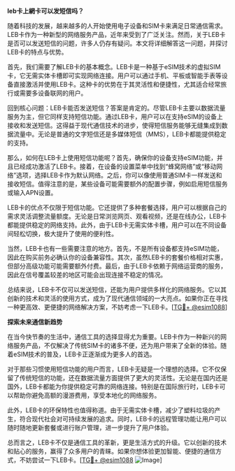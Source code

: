**leb卡上網卡可以发短信吗？**

随着科技的发展，越来越多的人开始使用电子设备和SIM卡来满足日常通信需求。LEB卡作为一种新型的网络服务产品，近年来受到了广泛关注。然而，关于LEB卡是否可以发送短信的问题，许多人仍存有疑问。本文将详细解答这一问题，并探讨LEB卡的特点与优势。

首先，我们需要了解LEB卡的基本概念。LEB卡是一种基于eSIM技术的虚拟SIM卡，它无需实体卡槽即可实现网络连接。用户可以通过手机、平板或智能手表等设备直接激活并使用LEB卡。这种卡的优势在于其灵活性和便捷性，尤其适合经常旅行或需要多设备联网的用户。

回到核心问题：LEB卡能否发送短信？答案是肯定的。尽管LEB卡主要以数据流量服务为主，但它同样支持短信功能。通过LEB卡，用户可以在支持eSIM的设备上接收和发送短信。这得益于现代通信技术的进步，使得短信服务能够无缝集成到数据流量中。无论是普通的文字短信还是多媒体短信（MMS），LEB卡都能提供稳定的支持。

那么，如何在LEB卡上使用短信功能呢？首先，确保你的设备支持eSIM功能，并且已经成功激活了LEB卡。接着，在设备的设置菜单中找到“蜂窝网络”或“移动网络”选项，选择LEB卡作为默认网络。之后，你可以像使用普通SIM卡一样发送和接收短信。值得注意的是，某些设备可能需要额外的配置步骤，例如启用短信服务或输入APN设置。

LEB卡的优点不仅限于短信功能。它还提供了多种套餐选择，用户可以根据自己的需求灵活调整流量额度。无论是日常浏览网页、观看视频，还是在线办公，LEB卡都能提供稳定的网络支持。此外，由于LEB卡无需实体卡槽，用户可以在不同设备间轻松切换，极大提升了使用的便利性。

当然，LEB卡也有一些需要注意的地方。首先，不是所有设备都支持eSIM功能，因此在购买前务必确认你的设备兼容性。其次，虽然LEB卡的套餐价格相对实惠，但部分高级功能可能需要额外付费。最后，由于LEB卡依赖于网络运营商的服务，因此在信号覆盖较差的地区可能会出现连接不稳定的情况。

总结来说，LEB卡不仅可以发送短信，还能为用户提供多样化的网络服务。它以其创新的技术和灵活的使用方式，成为了现代通信领域的一大亮点。如果你正在寻找一种更高效、更便捷的网络解决方案，不妨考虑一下LEB卡。[[TG💪+ @esim1088](https://t.me/s/esim1088)]

**探索未来通信新趋势**

在当今快节奏的生活中，通信工具的选择显得尤为重要。LEB卡作为一种新兴的网络服务产品，不仅解决了传统SIM卡的诸多不便，还为用户带来了全新的体验。随着eSIM技术的普及，LEB卡正逐渐成为更多人的首选。

对于那些习惯使用短信功能的用户而言，LEB卡无疑是一个理想的选择。它不仅保留了传统短信的功能，还在数据流量方面提供了更大的灵活性。无论是在国内还是国外，LEB卡都能为你提供稳定可靠的网络连接。特别是在国际旅行时，LEB卡可以帮助你避免高额的漫游费用，享受本地化的网络服务。

此外，LEB卡的环保特性也值得称道。由于无需实体卡槽，减少了塑料垃圾的产生，符合现代社会对可持续发展的追求。同时，LEB卡的远程管理功能让用户可以随时随地更新套餐或进行账户管理，进一步提升了用户体验。

总而言之，LEB卡不仅是通信工具的革新，更是生活方式的升级。它以创新的技术和贴心的服务，赢得了众多用户的青睐。如果你想体验更加智能、便捷的通信方式，不妨尝试一下LEB卡。[[TG💪+ @esim1088](https://t.me/s/esim1088) ![Image](https://i.postimg.cc/4NQfJmqS/Snipaste-2025-05-13-00-14-12.png)]